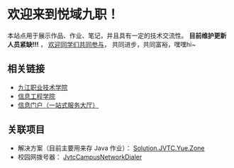 # 欢迎来到悦域九职！

本站点用于展示作品、作业、笔记，并且具有一定的技术交流性。
**目前维护更新人员紧缺!!!** ，
[欢迎同学们共同参与](/docs/首页/参与本项目)，
共同进步，共同富裕，嘿嘿hi~

## 相关链接

- [九江职业技术学院](https://www.jvtc.jx.cn/)
- [信息工程学院](https://xxgcxy.jvtc.jx.cn/)
- [信息门户（一站式服务大厅）](http://ecampus.jvtc.jx.cn/)

## 关联项目

- 解决方案（目前主要用来存 Java 作业）：
  [Solution.JVTC.Yue.Zone](https://github.com/Yue-plus/Solution.JVTC.Yue.Zone)
- 校园网拨号器：
  [JvtcCampusNetworkDialer](https://github.com/Yue-plus/JvtcCampusNetworkDialer)
